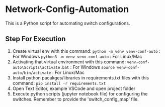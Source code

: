# Network-Config-Automation
This is a Python script for automating switch configurations.

## Step For Execution
1. Create virtual env with this command:
    `python -m venv venv-conf-auto` : For Windows
    `python3 -m venv venv-conf-auto` : For Linux/Mac
2. Activating that virtual environment with this command:
    `venv-conf-auto\Scripts\activate.bat` : For Windows
    `source venv-conf-auto/bin/activate` : For Linux/Mac
3. Install python pacakges/libraries in requirements.txt files with this command:
    `pip install -r requirements.txt`
4. Open Text Editor, example VSCode and open project folder
5. Execute python scripts (jupyter notebook file) for configuring the switches. Remember to provide the 'switch_config_map' file.
